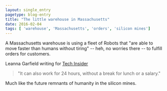 ```yaml
---
layout: single_entry
pagetype: blog-entry
title: "The little warehouse in Massachusetts"
date: 2016-02-04
tags: [ 'warehouse', 'Massachusetts', 'orders', 'silicon mines']
---  
```

A Massachusetts warehouse is using a fleet of Robots that "are able to move faster than humans without tiring" -- heh, no worries there -- to fulfill orders for customers.

Leanna Garfield writing for [Tech Insider][1]

 >"It can also work for 24 hours, without a break for lunch or a salary."

Much like the future remnants of humanity in the silicon mines.

 [1]:http://www.techinsider.io/robots-in-warehouses-for-online-shopping-2016-1
